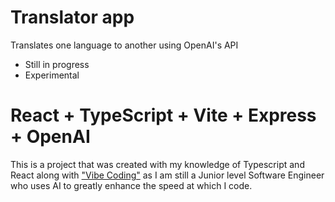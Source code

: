 # Translator app
Translates one language to another using OpenAI's API
  - Still in progress
  - Experimental

# React + TypeScript + Vite + Express + OpenAI 
This is a project that was created with my knowledge of Typescript and React along with ["Vibe Coding"](https://en.wikipedia.org/wiki/Vibe_coding) as I am still a Junior level Software Engineer who uses AI to greatly enhance the speed at which I code.
